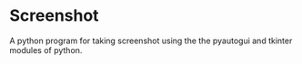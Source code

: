 # Screenshot
A python program for taking screenshot using the the pyautogui and tkinter modules of python.
